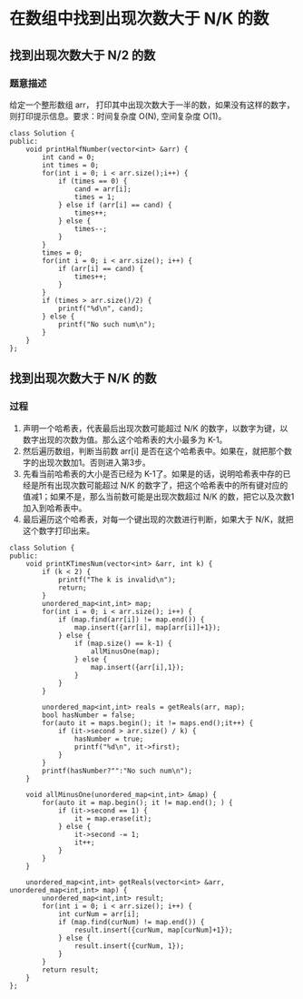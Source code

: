 # 在数组中找到出现次数大于 N/K 的数

## 找到出现次数大于 N/2 的数

### 题意描述

给定一个整形数组 arr， 打印其中出现次数大于一半的数，如果没有这样的数字，则打印提示信息。要求：时间复杂度 O(N), 空间复杂度 O(1)。



```
class Solution {
public:
	void printHalfNumber(vector<int> &arr) {
    	int cand = 0;
    	int times = 0;
    	for(int i = 0; i < arr.size();i++) {
        	if (times == 0) {
            	cand = arr[i];
            	times = 1;
        	} else if (arr[i] == cand) {
             	times++;
        	} else {
            	times--;
        	}
    	}
    	times = 0;
    	for(int i = 0; i < arr.size(); i++) {
        	if (arr[i] == cand) {
            	times++;
        	}
    	}
    	if (times > arr.size()/2) {
        	printf("%d\n", cand);
    	} else {
        	printf("No such num\n");
    	}
	}
};
```



## 找到出现次数大于 N/K 的数

### 过程

1.  声明一个哈希表，代表最后出现次数可能超过 N/K 的数字，以数字为键，以数字出现的次数为值。那么这个哈希表的大小最多为 K-1。
2.  然后遍历数组，判断当前数 arr[i] 是否在这个哈希表中。如果在，就把那个数字的出现次数加1。否则进入第3步。
3.  先看当前哈希表的大小是否已经为 K-1了。如果是的话，说明哈希表中存的已经是所有出现次数可能超过 N/K 的数字了，把这个哈希表中的所有键对应的值减1；如果不是，那么当前数可能是出现次数超过 N/K 的数，把它以及次数1 加入到哈希表中。
4.  最后遍历这个哈希表，对每一个键出现的次数进行判断，如果大于 N/K，就把这个数字打印出来。

```
class Solution {
public:
	void printKTimesNum(vector<int> &arr, int k) {
    	if (k < 2) {
         	printf("The k is invalid\n");
         	return;
    	}
    	unordered_map<int,int> map;
    	for(int i = 0; i < arr.size(); i++) {
        	if (map.find(arr[i]) != map.end()) {
            	map.insert({arr[i], map[arr[i]]+1});
        	} else {
             	if (map.size() == k-1) {
                	allMinusOne(map);
             	} else {
                	map.insert({arr[i],1});
             	}
        	}
    	}
    	
    	unordered_map<int,int> reals = getReals(arr, map);
    	bool hasNumber = false;
    	for(auto it = maps.begin(); it != maps.end();it++) {
       		if (it->second > arr.size() / k) {
             	hasNumber = true;
             	printf("%d\n", it->first);
       		}
    	}
    	printf(hasNumber?"":"No such num\n");
	}
	
	void allMinusOne(unordered_map<int,int> &map) {
    	for(auto it = map.begin(); it != map.end(); ) {
        	if (it->second == 1) {
            	it = map.erase(it);
        	} else {
            	it->second -= 1;
            	it++;
        	}
    	}
	}
	
	unordered_map<int,int> getReals(vector<int> &arr, unordered_map<int,int> map) {
    	unordered_map<int,int> result;
    	for(int i = 0; i < arr.size(); i++) {
        	int curNum = arr[i];
        	if (map.find(curNum) != map.end()) {
           		result.insert({curNum, map[curNum]+1});
        	} else {
             	result.insert({curNum, 1});
        	}
    	}
    	return result;
	}
};
```



